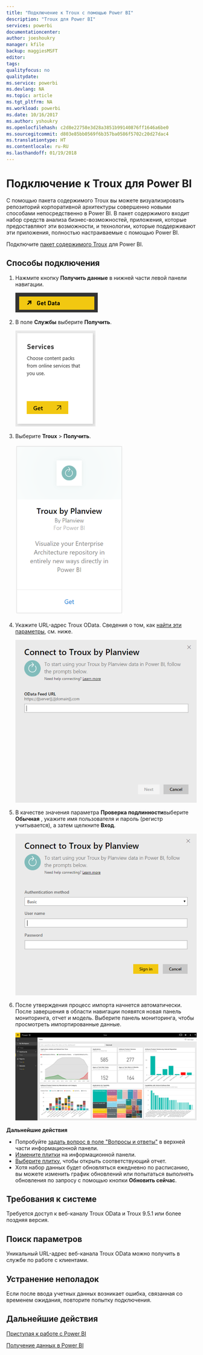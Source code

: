 ```yaml
---
title: "Подключение к Troux с помощью Power BI"
description: "Troux для Power BI"
services: powerbi
documentationcenter: 
author: joeshoukry
manager: kfile
backup: maggiesMSFT
editor: 
tags: 
qualityfocus: no
qualitydate: 
ms.service: powerbi
ms.devlang: NA
ms.topic: article
ms.tgt_pltfrm: NA
ms.workload: powerbi
ms.date: 10/16/2017
ms.author: yshoukry
ms.openlocfilehash: c2d8e22758e3d28a3851b99140876ff1646a6be0
ms.sourcegitcommit: d803e85bb0569f6b357ba0586f5702c20d27dac4
ms.translationtype: HT
ms.contentlocale: ru-RU
ms.lasthandoff: 01/19/2018
---
```

# <a name="connect-to-troux-for-power-bi"></a>Подключение к Troux для Power BI
С помощью пакета содержимого Troux вы можете визуализировать репозиторий корпоративной архитектуры совершенно новыми способами непосредственно в Power BI. В пакет содержимого входит набор средств анализа бизнес-возможностей, приложения, которые предоставляют эти возможности, и технологии, которые поддерживают эти приложения, полностью настраиваемые с помощью Power BI.

Подключите [пакет содержимого Troux](https://app.powerbi.com/getdata/services/troux) для Power BI.

## <a name="how-to-connect"></a>Способы подключения
1. Нажмите кнопку **Получить данные** в нижней части левой панели навигации.
   
   ![](media/service-connect-to-troux/getdata.png)
2. В поле **Службы** выберите **Получить**.
   
   ![](media/service-connect-to-troux/services.png)
3. Выберите **Troux** \> **Получить**.
   
   ![](media/service-connect-to-troux/troux.png)
4. Укажите URL-адрес Troux OData. Сведения о том, как [найти эти параметры](#FindingParams), см. ниже.
   
   ![](media/service-connect-to-troux/params.png)
5. В качестве значения параметра **Проверка подлинности**выберите **Обычная** , укажите имя пользователя и пароль (регистр учитывается), а затем щелкните **Вход**.
   
    ![](media/service-connect-to-troux/creds.png)
6. После утверждения процесс импорта начнется автоматически. После завершения в области навигации появятся новая панель мониторинга, отчет и модель. Выберите панель мониторинга, чтобы просмотреть импортированные данные.
   
     ![](media/service-connect-to-troux/dashboard.png)

**Дальнейшие действия**

* Попробуйте [задать вопрос в поле "Вопросы и ответы"](power-bi-q-and-a.md) в верхней части информационной панели.
* [Измените плитки](service-dashboard-edit-tile.md) на информационной панели.
* [Выберите плитку](service-dashboard-tiles.md), чтобы открыть соответствующий отчет.
* Хотя набор данных будет обновляться ежедневно по расписанию, вы можете изменить график обновлений или попытаться выполнять обновления по запросу с помощью кнопки **Обновить сейчас**.

## <a name="system-requirements"></a>Требования к системе
Требуется доступ к веб-каналу Troux OData и Troux 9.5.1 или более поздняя версия.

<a name="FindingParams"></a>

## <a name="finding-parameters"></a>Поиск параметров
Уникальный URL-адрес веб-канала Troux OData можно получить в службе по работе с клиентами.

## <a name="troubleshooting"></a>Устранение неполадок
Если после ввода учетных данных возникает ошибка, связанная со временем ожидания, повторите попытку подключения.

## <a name="next-steps"></a>Дальнейшие действия
[Приступая к работе с Power BI](service-get-started.md)

[Получение данных в Power BI](service-get-data.md)

